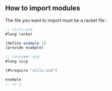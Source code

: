 ## How to import modules

The file you want to import must be a racket file : 


```scheme
;; utils.scm
#lang racket

(define example 1)
(provide example)
```

```scheme
;; consumer.scm
#lang sicp

(#%require "utils.scm")

example
;; => 1
```
